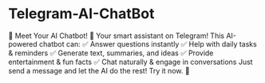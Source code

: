 # Telegram-AI-ChatBot
🚀 Meet Your AI Chatbot! 🤖  Your smart assistant on Telegram! This AI-powered chatbot can: ✅ Answer questions instantly ✅ Help with daily tasks &amp; reminders ✅ Generate text, summaries, and ideas ✅ Provide entertainment &amp; fun facts ✅ Chat naturally &amp; engage in conversations  Just send a message and let the AI do the rest! Try it now. 🎉
